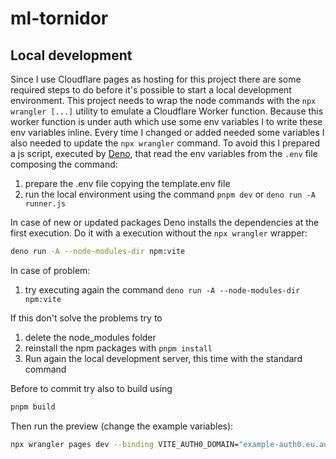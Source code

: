 # ml-tornidor

## Local development

Since I use Cloudflare pages as hosting for this project there are some required steps to do before it's possible to start a local development environment. This project needs to wrap the node commands with the `npx wrangler [...]` utility to emulate a Cloudflare Worker function. Because this worker function is under auth which use some env variables I to write these env variables inline. Every time I changed or added needed some variables I also needed to update the `npx wrangler` command. To avoid this I prepared a js script, executed by [Deno](https://deno.land/), that read the env variables from the `.env` file composing the command:

1. prepare the .env file copying the template.env file
2. run the local environment using the command `pnpm dev` or `deno run -A runner.js`

In case of new or updated packages Deno installs the dependencies at the first execution. Do it with a execution  without the `npx wrangler` wrapper:

```bash
deno run -A --node-modules-dir npm:vite
```

In case of problem:

1. try executing again the command `deno run -A --node-modules-dir npm:vite`

If this don't solve the problems try to

1. delete the node_modules folder
2. reinstall the npm packages with `pnpm install`
3. Run again the local development server, this time with the standard command

Before to commit try also to build using

```bash
pnpm build
```

Then run the preview (change the example variables):

```bash
npx wrangler pages dev --binding VITE_AUTH0_DOMAIN="example-auth0.eu.auth0.com" API_URL="https://example-aws.execute-api.eu-west-1.amazonaws.com/localhost/lambda-ml-fastsam-api" VITE_AUTH0_AUDIENCE="http://localhost-ml-lambda/" API_DOMAIN=example-aws.execute-api.eu-west-1.amazonaws.com CORS_ALLOWED_DOMAIN=http://localhost:8788 VITE_SATELLITE_NAME="tile-provider.image-type" -- pnpm preview
```
